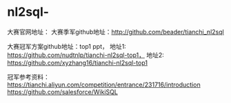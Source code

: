 # nl2sql-
大赛官网地址：
大赛季军github地址：http://github.com/beader/tianchi_nl2sql



大赛冠军方案github地址：top1 ppt，
地址1: https://github.com/nudtnlp/tianchi-nl2sql-top1，
地址2: https://github.com/xyzhang16/tianchi-nl2sql-top1

冠军参考资料：
https://tianchi.aliyun.com/competition/entrance/231716/introduction
https://github.com/salesforce/WikiSQL

